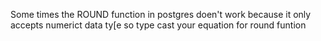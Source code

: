 Some times the ROUND function in postgres doen't work because it only accepts numerict data ty[e so type cast your equation for round funtion
